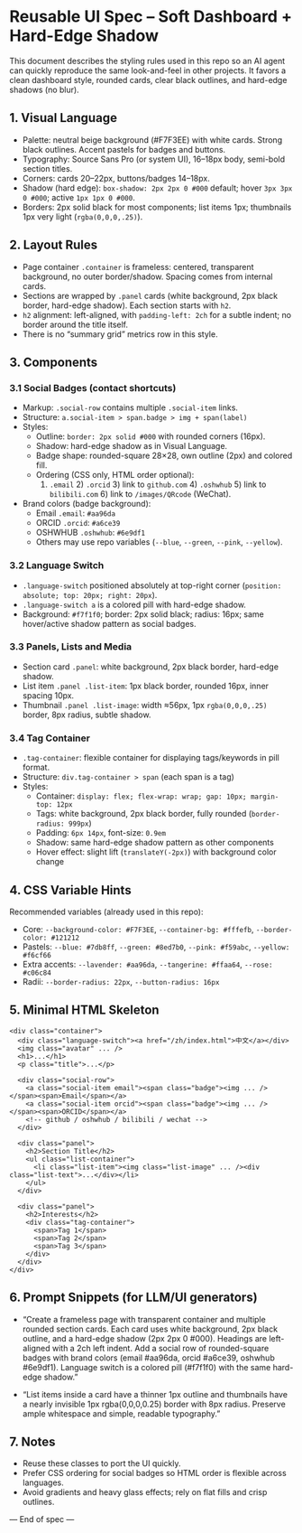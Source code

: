 # Reusable UI Spec – Soft Dashboard + Hard-Edge Shadow

This document describes the styling rules used in this repo so an AI agent can quickly reproduce the same look-and-feel in other projects. It favors a clean dashboard style, rounded cards, clear black outlines, and hard-edge shadows (no blur).

## 1. Visual Language

- Palette: neutral beige background (#F7F3EE) with white cards. Strong black outlines. Accent pastels for badges and buttons.
- Typography: Source Sans Pro (or system UI), 16–18px body, semi-bold section titles.
- Corners: cards 20–22px, buttons/badges 14–18px.
- Shadow (hard edge): `box-shadow: 2px 2px 0 #000` default; hover `3px 3px 0 #000`; active `1px 1px 0 #000`.
- Borders: 2px solid black for most components; list items 1px; thumbnails 1px very light (`rgba(0,0,0,.25)`).

## 2. Layout Rules

- Page container `.container` is frameless: centered, transparent background, no outer border/shadow. Spacing comes from internal cards.
- Sections are wrapped by `.panel` cards (white background, 2px black border, hard-edge shadow). Each section starts with `h2`.
- `h2` alignment: left-aligned, with `padding-left: 2ch` for a subtle indent; no border around the title itself.
- There is no “summary grid” metrics row in this style.

## 3. Components

### 3.1 Social Badges (contact shortcuts)
- Markup: `.social-row` contains multiple `.social-item` links.
- Structure: `a.social-item > span.badge > img + span(label)`
- Styles:
  - Outline: `border: 2px solid #000` with rounded corners (16px).
  - Shadow: hard-edge shadow as in Visual Language.
  - Badge shape: rounded-square 28×28, own outline (2px) and colored fill.
  - Ordering (CSS only, HTML order optional):
    1) `.email` 2) `.orcid` 3) link to `github.com` 4) `.oshwhub` 5) link to `bilibili.com` 6) link to `/images/QRcode` (WeChat).
- Brand colors (badge background):
  - Email `.email`: `#aa96da`
  - ORCID `.orcid`: `#a6ce39`
  - OSHWHUB `.oshwhub`: `#6e9df1`
  - Others may use repo variables (`--blue`, `--green`, `--pink`, `--yellow`).

### 3.2 Language Switch
- `.language-switch` positioned absolutely at top-right corner (`position: absolute; top: 20px; right: 20px`).
- `.language-switch a` is a colored pill with hard-edge shadow.
- Background: `#f7f1f0`; border: 2px solid black; radius: 16px; same hover/active shadow pattern as social badges.

### 3.3 Panels, Lists and Media
- Section card `.panel`: white background, 2px black border, hard-edge shadow.
- List item `.panel .list-item`: 1px black border, rounded 16px, inner spacing 10px.
- Thumbnail `.panel .list-image`: width ≈56px, 1px `rgba(0,0,0,.25)` border, 8px radius, subtle shadow.

### 3.4 Tag Container
- `.tag-container`: flexible container for displaying tags/keywords in pill format.
- Structure: `div.tag-container > span` (each span is a tag)
- Styles:
  - Container: `display: flex; flex-wrap: wrap; gap: 10px; margin-top: 12px`
  - Tags: white background, 2px black border, fully rounded (`border-radius: 999px`)
  - Padding: `6px 14px`, font-size: `0.9em`
  - Shadow: same hard-edge shadow pattern as other components
  - Hover effect: slight lift (`translateY(-2px)`) with background color change

## 4. CSS Variable Hints

Recommended variables (already used in this repo):

- Core: `--background-color: #F7F3EE`, `--container-bg: #fffefb`, `--border-color: #121212`
- Pastels: `--blue: #7db8ff`, `--green: #8ed7b0`, `--pink: #f59abc`, `--yellow: #f6cf66`
- Extra accents: `--lavender: #aa96da`, `--tangerine: #ffaa64`, `--rose: #c06c84`
- Radii: `--border-radius: 22px`, `--button-radius: 16px`

## 5. Minimal HTML Skeleton

```
<div class="container">
  <div class="language-switch"><a href="/zh/index.html">中文</a></div>
  <img class="avatar" ... />
  <h1>...</h1>
  <p class="title">...</p>

  <div class="social-row">
    <a class="social-item email"><span class="badge"><img ... /></span><span>Email</span></a>
    <a class="social-item orcid"><span class="badge"><img ... /></span><span>ORCID</span></a>
    <!-- github / oshwhub / bilibili / wechat -->
  </div>

  <div class="panel">
    <h2>Section Title</h2>
    <ul class="list-container">
      <li class="list-item"><img class="list-image" ... /><div class="list-text">...</div></li>
    </ul>
  </div>

  <div class="panel">
    <h2>Interests</h2>
    <div class="tag-container">
      <span>Tag 1</span>
      <span>Tag 2</span>
      <span>Tag 3</span>
    </div>
  </div>
</div>
```

## 6. Prompt Snippets (for LLM/UI generators)

- “Create a frameless page with transparent container and multiple rounded section cards. Each card uses white background, 2px black outline, and a hard-edge shadow (2px 2px 0 #000). Headings are left-aligned with a 2ch left indent. Add a social row of rounded-square badges with brand colors (email #aa96da, orcid #a6ce39, oshwhub #6e9df1). Language switch is a colored pill (#f7f1f0) with the same hard-edge shadow.”

- “List items inside a card have a thinner 1px outline and thumbnails have a nearly invisible 1px rgba(0,0,0,0.25) border with 8px radius. Preserve ample whitespace and simple, readable typography.”

## 7. Notes

- Reuse these classes to port the UI quickly.
- Prefer CSS ordering for social badges so HTML order is flexible across languages.
- Avoid gradients and heavy glass effects; rely on flat fills and crisp outlines.

— End of spec —

